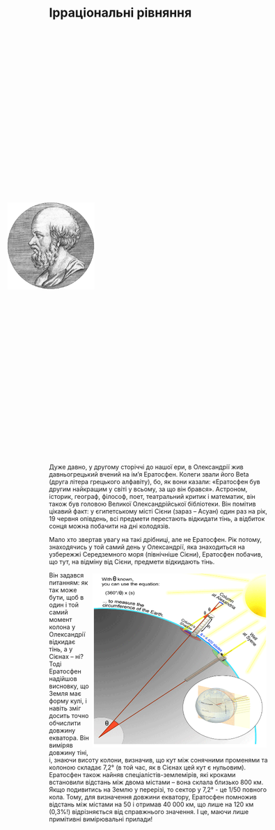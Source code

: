 # Ірраціональні рівняння

<p><img src="pic1.png" width="200" height="200" align="right" 
  vspace="400" hspace="400">Дуже давно, у другому сторіччі до нашої ери, в Олександрії жив давньогрецький вчений на ім’я Ератосфен. Колеги звали його Beta (друга літера грецького алфавіту), бо, як вони казали: «Ератосфен був другим найкращим у світі у всьому, за що він брався». Астроном, історик, географ, філософ, поет, театральний критик і математик, він також був головою Великої Олександрійської бібліотеки. Він помітив цікавий факт: у єгипетському місті Сієни (зараз – Асуан) один раз на рік, 19 червня опівдень, всі предмети перестають відкидати тінь, а відбиток сонця можна побачити на дні колодязів.</p>

<p>Мало хто звертав увагу на такі дрібниці, але не Ератосфен. Рік потому, знаходячись у той самий день у Олександрії, яка знаходиться на узбережжі Середземного моря (північніше Сієни), Ератосфен побачив, що тут, на відміну від Сієни, предмети відкидають тінь.</p>


<p><img src="pic2.png" width="400" height="400" align="right" 
  vspace="5" hspace="5">Він задався питанням: як так може бути, щоб в один і той самий момент колона у Олександрії відкидає тінь, а у Сієнах – ні? Тоді Ератосфен надійшов висновку, що Земля має форму кулі, і навіть зміг досить точно обчислити довжину екватора. Він виміряв довжину тіні, і, знаючи висоту колони, визначив, що кут між сонячними променями та колоною складає 7,2° (в той час, як в Сієнах цей кут є нульовим). Ератосфен також найняв спеціалістів-землемірів, які кроками встановили відстань між двома містами – вона склала близько 800 км. Якщо подивитись на Землю у перерізі, то сектор у 7,2° - це 1/50 повного кола. Тому, для визначення довжини екватору, Ератосфен помножив відстань між містами на 50 і отримав 40 000 км, що лише на 120 км (0,3%!) відрізняється від справжнього значення. І це, маючи лише примітивні вимірювальні прилади!</p>